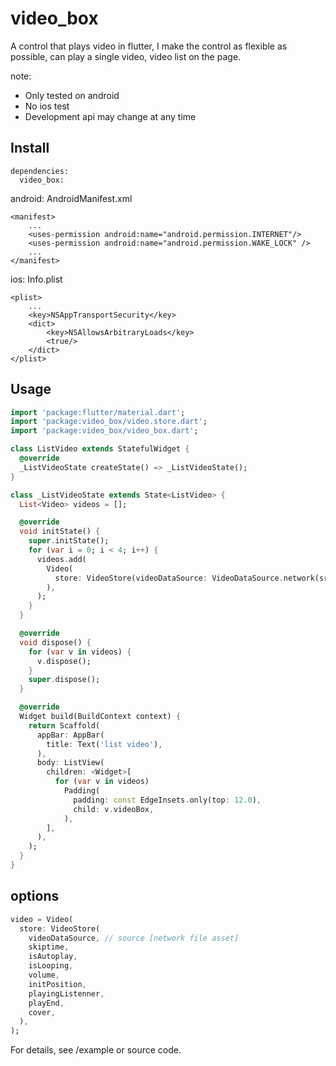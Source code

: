# video_box

 A control that plays video in flutter, I make the control as flexible as possible, can play a single video, video list on the page.

note:
* Only tested on android
* No ios test
* Development api may change at any time

## Install
```
dependencies:
  video_box:
```

android: AndroidManifest.xml
```
<manifest>
    ...
    <uses-permission android:name="android.permission.INTERNET"/>
    <uses-permission android:name="android.permission.WAKE_LOCK" />
    ...
</manifest>
```

ios: Info.plist
```
<plist>
    ...
    <key>NSAppTransportSecurity</key>
    <dict>
        <key>NSAllowsArbitraryLoads</key>
        <true/>
    </dict>
</plist>
```

## Usage
```dart
import 'package:flutter/material.dart';
import 'package:video_box/video.store.dart';
import 'package:video_box/video_box.dart';

class ListVideo extends StatefulWidget {
  @override
  _ListVideoState createState() => _ListVideoState();
}

class _ListVideoState extends State<ListVideo> {
  List<Video> videos = [];

  @override
  void initState() {
    super.initState();
    for (var i = 0; i < 4; i++) {
      videos.add(
        Video(
          store: VideoStore(videoDataSource: VideoDataSource.network(src)),
        ),
      );
    }
  }

  @override
  void dispose() {
    for (var v in videos) {
      v.dispose();
    }
    super.dispose();
  }

  @override
  Widget build(BuildContext context) {
    return Scaffold(
      appBar: AppBar(
        title: Text('list video'),
      ),
      body: ListView(
        children: <Widget>[
          for (var v in videos)
            Padding(
              padding: const EdgeInsets.only(top: 12.0),
              child: v.videoBox,
            ),
        ],
      ),
    );
  }
}
```

## options
```dart
video = Video(
  store: VideoStore(
    videoDataSource, // source [network file asset]
    skiptime,
    isAutoplay,
    isLooping, 
    volume,
    initPosition,
    playingListenner, 
    playEnd,
    cover,
  ),
);
```

For details, see /example or source code.
